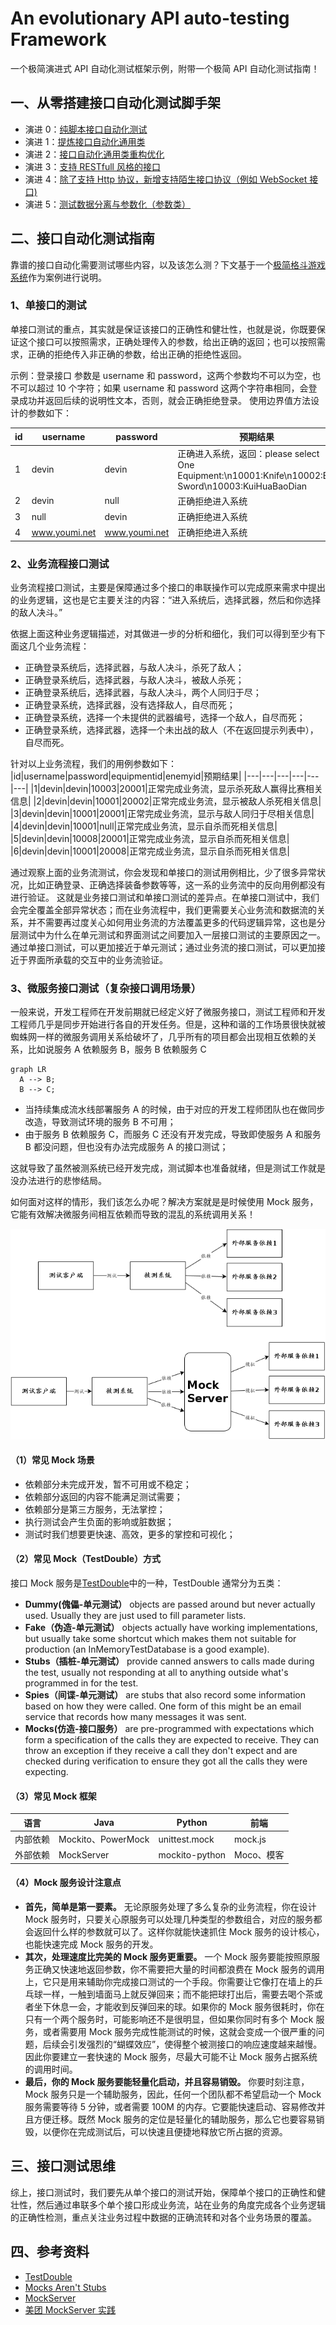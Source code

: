 # An evolutionary API auto-testing Framework

一个极简演进式 API 自动化测试框架示例，附带一个极简 API 自动化测试指南！

## 一、从零搭建接口自动化测试脚手架

- 演进 0：[纯脚本接口自动化测试](./meter/weapon0.py)
- 演进 1：[提炼接口自动化通用类](./meter/weapon1.py)
- 演进 2：[接口自动化通用类重构优化](./meter/weapon2.py)
- 演进 3：[支持 RESTfull 风格的接口](./meter/weapon3.py)
- 演进 4：[除了支持 Http 协议，新增支持陌生接口协议（例如 WebSocket 接口)](./meter/weapon4.py)
- 演进 5：[测试数据分离与参数化（参数类）](./meter/weapon5.py)

## 二、接口自动化测试指南

靠谱的接口自动化需要测试哪些内容，以及该怎么测？下文基于一个[极简格斗游戏系统](./API.md)作为案例进行说明。

### 1、单接口的测试

单接口测试的重点，其实就是保证该接口的正确性和健壮性，也就是说，你既要保证这个接口可以按照需求，正确处理传入的参数，给出正确的返回；也可以按照需求，正确的拒绝传入非正确的参数，给出正确的拒绝性返回。

示例：登录接口
参数是 username 和 password，这两个参数均不可以为空，也不可以超过 10 个字符；如果 username 和 password 这两个字符串相同，会登录成功并返回后续的说明性文本，否则，就会正确拒绝登录。
使用边界值方法设计的参数如下：

| id  | username      | password      | 预期结果                                                                                            |
| --- | ------------- | ------------- | --------------------------------------------------------------------------------------------------- |
| 1   | devin         | devin         | 正确进入系统，返回：please select One Equipment:\n10001:Knife\n10002:Big Sword\n10003:KuiHuaBaoDian |
| 2   | devin         | null          | 正确拒绝进入系统                                                                                    |
| 3   | null          | devin         | 正确拒绝进入系统                                                                                    |
| 4   | www.youmi.net | www.youmi.net | 正确拒绝进入系统                                                                                    |

### 2、业务流程接口测试

业务流程接口测试，主要是保障通过多个接口的串联操作可以完成原来需求中提出的业务逻辑，这也是它主要关注的内容：“进入系统后，选择武器，然后和你选择的敌人决斗。”

依据上面这种业务逻辑描述，对其做进一步的分析和细化，我们可以得到至少有下面这几个业务流程：

- 正确登录系统后，选择武器，与敌人决斗，杀死了敌人；
- 正确登录系统后，选择武器，与敌人决斗，被敌人杀死；
- 正确登录系统后，选择武器，与敌人决斗，两个人同归于尽；
- 正确登录系统，选择武器，没有选择敌人，自尽而死；
- 正确登录系统，选择一个未提供的武器编号，选择一个敌人，自尽而死；
- 正确登录系统，选择武器，选择一个未出战的敌人（不在返回提示列表中），自尽而死。

针对以上业务流程，我们的用例参数如下：
|id|username|password|equipmentid|enemyid|预期结果|
|---|---|---|---|---|---|
|1|devin|devin|10003|20001|正常完成业务流，显示杀死敌人赢得比赛相关信息|
|2|devin|devin|10001|20002|正常完成业务流，显示被敌人杀死相关信息|
|3|devin|devin|10001|20001|正常完成业务流，显示与敌人同归于尽相关信息|
|4|devin|devin|10001|null|正常完成业务流，显示自杀而死相关信息|
|5|devin|devin|10008|20001|正常完成业务流，显示自杀而死相关信息|
|6|devin|devin|10001|20008|正常完成业务流，显示自杀而死相关信息|

通过观察上面的业务流测试，你会发现和单接口的测试用例相比，少了很多异常状况，比如正确登录、正确选择装备参数等等，这一系的业务流中的反向用例都没有进行验证。
这就是业务接口测试和单接口测试的差异点。在单接口测试中，我们会完全覆盖全部异常状态；而在业务流程中，我们更需要关心业务流和数据流的关系，并不需要再过度关心如何用业务流的方法覆盖更多的代码逻辑异常，这也是分层测试中为什么在单元测试和界面测试之间要加入一层接口测试的主要原因之一。通过单接口测试，可以更加接近于单元测试；通过业务流的接口测试，可以更加接近于界面所承载的交互中的业务流验证。

### 3、微服务接口测试（复杂接口调用场景）

一般来说，开发工程师在开发前期就已经定义好了微服务接口，测试工程师和开发工程师几乎是同步开始进行各自的开发任务。但是，这种和谐的工作场景很快就被蜘蛛网一样的微服务调用关系给破坏了，几乎所有的项目都会出现相互依赖的关系，比如说服务 A 依赖服务 B，服务 B 依赖服务 C

```mermaid
graph LR
  A --> B;
  B --> C;
```

- 当持续集成流水线部署服务 A 的时候，由于对应的开发工程师团队也在做同步改造，导致测试环境的服务 B 不可用；
- 由于服务 B 依赖服务 C，而服务 C 还没有开发完成，导致即使服务 A 和服务 B 都没问题，但也没有办法完成服务 A 的接口测试；

这就导致了虽然被测系统已经开发完成，测试脚本也准备就绪，但是测试工作就是没办法进行的悲惨结局。

如何面对这样的情形，我们该怎么办呢？解决方案就是是时候使用 Mock 服务，它能有效解决微服务间相互依赖而导致的混乱的系统调用关系！

![](./pic/mock.png)

#### （1）常见 Mock 场景

- 依赖部分未完成开发，暂不可用或不稳定；
- 依赖部分返回的内容不能满足测试需要；
- 依赖部分是第三方服务，无法掌控；
- 执行测试会产生负面的影响或脏数据；
- 测试时我们想要更快速、高效，更多的掌控和可视化；

#### （2）常见 Mock（TestDouble）方式

接口 Mock 服务是[TestDouble](http://xunitpatterns.com/Test%20Double.html)中的一种，TestDouble 通常分为五类：

- **Dummy(傀儡-单元测试）** objects are passed around but never actually used. Usually they are just used to fill parameter lists.
- **Fake（伪造-单元测试）** objects actually have working implementations, but usually take some shortcut which makes them not suitable for production (an InMemoryTestDatabase is a good example).
- **Stubs（插桩-单元测试）** provide canned answers to calls made during the test, usually not responding at all to anything outside what's programmed in for the test.
- **Spies（间谍-单元测试）** are stubs that also record some information based on how they were called. One form of this might be an email service that records how many messages it was sent.
- **Mocks(仿造-接口服务）** are pre-programmed with expectations which form a specification of the calls they are expected to receive. They can throw an exception if they receive a call they don't expect and are checked during verification to ensure they got all the calls they were expecting.

#### （3）常见 Mock 框架

| 语言     | Java               | Python         | 前端       |
| -------- | ------------------ | -------------- | ---------- |
| 内部依赖 | Mockito、PowerMock | unittest.mock  | mock.js    |
| 外部依赖 | MockServer         | mockito-python | Moco、模客 |

#### （4）Mock 服务设计注意点

- **首先，简单是第一要素。** 无论原服务处理了多么复杂的业务流程，你在设计 Mock 服务时，只要关心原服务可以处理几种类型的参数组合，对应的服务都会返回什么样的参数就可以了。这样你就能快速抓住 Mock 服务的设计核心，也能快速完成 Mock 服务的开发。
- **其次，处理速度比完美的 Mock 服务更重要。** 一个 Mock 服务要能按照原服务正确又快速地返回参数，你不需要把大量的时间都浪费在 Mock 服务的调用上，它只是用来辅助你完成接口测试的一个手段。你需要让它像打在墙上的乒乓球一样，一触到墙面马上就反弹回来；而不能把球打出后，需要去喝个茶或者坐下休息一会，才能收到反弹回来的球。如果你的 Mock 服务很耗时，你在只有一个两个服务时，可能影响还不是很明显，但如果你同时有多个 Mock 服务，或者需要用 Mock 服务完成性能测试的时候，这就会变成一个很严重的问题，后续会引发强烈的“蝴蝶效应”，使得整个被测接口的响应速度越来越慢。因此你要建立一套快速的 Mock 服务，尽最大可能不让 Mock 服务占据系统的调用时间。
- **最后，你的 Mock 服务要能轻量化启动，并且容易销毁。** 你要时刻注意，Mock 服务只是一个辅助服务，因此，任何一个团队都不希望启动一个 Mock 服务需要等待 5 分钟，或者需要 100M 的内存。它要能快速启动、容易修改并且方便迁移。既然 Mock 服务的定位是轻量化的辅助服务，那么它也要容易销毁，以便你在完成测试后，可以快速且便捷地释放它所占据的资源。

## 三、接口测试思维

综上，接口测试时，我们要先从单个接口的测试开始，保障单个接口的正确性和健壮性，然后通过串联多个单个接口形成业务流，站在业务的角度完成各个业务逻辑的正确性检测，重点关注业务过程中数据的正确流转和对各个业务场景的覆盖。

## 四、参考资料

- [TestDouble](https://martinfowler.com/bliki/TestDouble.html)
- [Mocks Aren't Stubs](https://martinfowler.com/articles/mocksArentStubs.html)
- [MockServer](https://mock-server.com/)
- [美团 MockServer 实践](https://tech.meituan.com/2015/10/19/mock-server-in-action.html)

